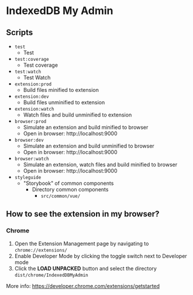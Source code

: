 # IndexedDB My Admin

## Scripts

- `test`
  - Test
- `test:coverage`
  - Test coverage
- `test:watch`
  - Test Watch
- `extension:prod`
  - Build files minified to extension
- `extension:dev`
  - Build files unminified to extension
- `extension:watch`
  - Watch files and build unminified to extension
- `browser:prod`
  - Simulate an extension and build minified to browser
  - Open in browser: http://localhost:9000
- `browser:dev`
  - Simulate an extension and build unminified to browser
  - Open in browser: http://localhost:9000
- `browser:watch`
  - Simulate an extension, watch files and build minified to browser
  - Open in browser: http://localhost:9000
- `styleguide`
  - "Storybook" of common components
    - Directory common components
      - `src/common/vue/`

## How to see the extension in my browser?

### Chrome
1. Open the Extension Management page by navigating to `chrome://extensions/`
2. Enable Developer Mode by clicking the toggle switch next to Developer mode
3. Click the **LOAD UNPACKED** button and select the directory `dist/chrome/IndexedDBMyAdmin`

More info: https://developer.chrome.com/extensions/getstarted
